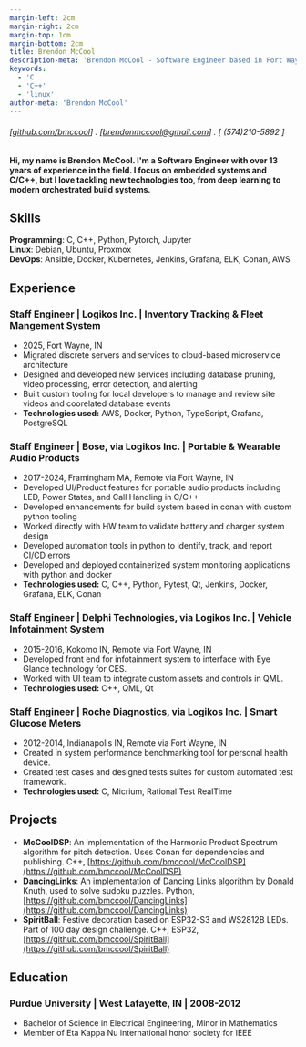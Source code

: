 ```yaml
---
margin-left: 2cm
margin-right: 2cm
margin-top: 1cm
margin-bottom: 2cm
title: Brendon McCool
description-meta: 'Brendon McCool - Software Engineer based in Fort Wayne, IN - Hire Me!'
keywords: 
  - 'C' 
  - 'C++' 
  - 'linux'
author-meta: 'Brendon McCool'
---
```

###### [[github.com/bmccool](https://github.com/bmccool)] . [brendonmccool@gmail.com] . [ (574)210-5892 ]
#### Hi, my name is Brendon McCool.  I'm a Software Engineer with over 13 years of experience in the field.  I focus on embedded systems and C/C++, but I love tackling new technologies too, from deep learning to modern orchestrated build systems.  

## Skills
**Programming**: C, C++, Python, Pytorch, Jupyter  
**Linux**: Debian, Ubuntu, Proxmox  
**DevOps**: Ansible, Docker, Kubernetes, Jenkins, Grafana, ELK, Conan, AWS  

## Experience
### Staff Engineer |  Logikos Inc. | Inventory Tracking & Fleet Mangement System
- 2025, Fort Wayne, IN  
- Migrated discrete servers and services to cloud-based microservice architecture  
- Designed and developed new services including database pruning, video processing, error detection, and alerting  
- Built custom tooling for local developers to manage and review site videos and coorelated database events  
- **Technologies used:** AWS, Docker, Python, TypeScript, Grafana, PostgreSQL  

### Staff Engineer | Bose, via Logikos Inc. | Portable & Wearable Audio Products
- 2017-2024, Framingham MA, Remote via Fort Wayne, IN  
- Developed UI/Product features for portable audio products including LED, Power States, and Call Handling in C/C++  
- Developed enhancements for build system based in conan with custom python tooling  
- Worked directly with HW team to validate battery and charger system design  
- Developed automation tools in python to identify, track, and report CI/CD errors  
- Developed and deployed containerized system monitoring applications with python and docker  
- **Technologies used:** C, C++, Python, Pytest, Qt, Jenkins, Docker, Grafana, ELK, Conan  

### Staff Engineer |  Delphi Technologies, via Logikos Inc. | Vehicle Infotainment System
- 2015-2016, Kokomo IN, Remote via Fort Wayne, IN  
- Developed front end for infotainment system to interface with Eye Glance technology for CES.  
- Worked with UI team to integrate custom assets and controls in QML.  
- **Technologies used:** C++, QML, Qt  

### Staff Engineer | Roche Diagnostics, via Logikos Inc. | Smart Glucose Meters
- 2012-2014, Indianapolis IN, Remote via Fort Wayne, IN  
- Created in system performance benchmarking tool for personal health device.  
- Created test cases and designed tests suites for custom automated test framework.  
- **Technologies used:** C, Micrium, Rational Test RealTime   

## Projects
- **McCoolDSP**: An implementation of the Harmonic Product Spectrum algorithm for pitch detection.  Uses Conan for dependencies and publishing. C++, [https://github.com/bmccool/McCoolDSP](https://github.com/bmccool/McCoolDSP)
- **DancingLinks**: An implementation of Dancing Links algorithm by Donald Knuth, used to solve sudoku puzzles.  Python, [https://github.com/bmccool/DancingLinks](https://github.com/bmccool/DancingLinks)
- **SpiritBall**: Festive decoration based on ESP32-S3 and WS2812B LEDs.  Part of 100 day design challenge.  C++, ESP32, [https://github.com/bmccool/SpiritBall](https://github.com/bmccool/SpiritBall)

## Education 
### Purdue University | West Lafayette, IN | 2008-2012
- Bachelor of Science in Electrical Engineering, Minor in Mathematics  
- Member of Eta Kappa Nu international honor society for IEEE  
